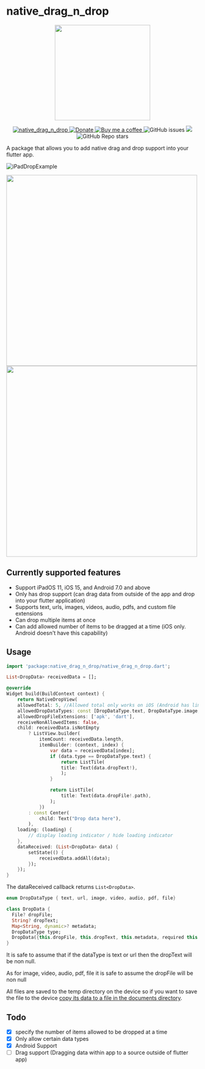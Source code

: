# native_drag_n_drop

<p align="center">
  <img src="https://user-images.githubusercontent.com/15949910/150895221-6a4e58f8-4238-43e6-8549-4e626389985b.png" width=250/>
</p>
<p align="center">
 
 <a href="https://pub.dartlang.org/packages/native_drag_n_drop">
    <img alt="native_drag_n_drop" src="https://img.shields.io/pub/v/native_drag_n_drop.svg">
  </a>
 <a href="https://www.paypal.com/donate/?hosted_button_id=6ZB3J8WR4CNV8">
    <img alt="Donate" src="https://img.shields.io/badge/Donate-PayPal-blue.svg">
  </a>
 <a href="https://www.buymeacoffee.com/alexrabin">
    <img alt="Buy me a coffee" src="https://img.shields.io/badge/Donate-Buy%20Me%20A%20Coffee-yellow.svg">
  </a>
<img alt="GitHub issues" src="https://img.shields.io/github/issues/alexrabin/FlutterNativeDragAndDrop?color=red">
  <img src="https://img.shields.io/github/license/alexrabin/FlutterNativeDragAndDrop">
  <img alt="GitHub Repo stars" src="https://img.shields.io/github/stars/alexrabin/FlutterNativeDragAndDrop?style=social">
</p>

A package that allows you to add native drag and drop support into your flutter app.

![iPadDropExample](https://user-images.githubusercontent.com/15949910/150702838-817e24cd-9494-43e3-a077-64a036393b0a.gif)

<img src="https://user-images.githubusercontent.com/15949910/150670673-c19d7d65-f9b0-4a3f-8e2a-aae8b241e28d.gif" width="500"/>

<img src="https://user-images.githubusercontent.com/15949910/151897557-0e1d9ecf-487c-437c-b301-b8c955ab2efa.gif" width="500"/>

## Currently supported features
* Support iPadOS 11, iOS 15, and Android 7.0 and above
* Only has drop support (can drag data from outside of the app and drop into your flutter application)
* Supports text, urls, images, videos, audio, pdfs, and custom file extensions
* Can drop multiple items at once
* Can add allowed number of items to be dragged at a time (iOS only. Android doesn't have this capability)
## Usage

```dart
import 'package:native_drag_n_drop/native_drag_n_drop.dart';

List<DropData> receivedData = [];

@override
Widget build(BuildContext context) {
    return NativeDropView(
    allowedTotal: 5, //Allowed total only works on iOS (Android has limitations)
    allowedDropDataTypes: const [DropDataType.text, DropDataType.image, DropDataType.video],
    allowedDropFileExtensions: ['apk', 'dart'],
    receiveNonAllowedItems: false,
    child: receivedData.isNotEmpty
        ? ListView.builder(
            itemCount: receivedData.length,
            itemBuilder: (context, index) {
                var data = receivedData[index];
                if (data.type == DropDataType.text) {
                    return ListTile(
                    title: Text(data.dropText!),
                    );
                }

                return ListTile(
                    title: Text(data.dropFile!.path),
                );
            })
        : const Center(
            child: Text("Drop data here"),
        ),
    loading: (loading) {
        // display loading indicator / hide loading indicator
    },
    dataReceived: (List<DropData> data) {
        setState(() {
            receivedData.addAll(data);
        });
    });
}

```

The dataReceived callback returns `List<DropData>`. 

```dart
enum DropDataType { text, url, image, video, audio, pdf, file}

class DropData {
  File? dropFile;
  String? dropText;
  Map<String, dynamic>? metadata;
  DropDataType type;
  DropData({this.dropFile, this.dropText, this.metadata, required this.type});
}
```
It is safe to assume that if the dataType is text or url then the dropText will be non null.

As for image, video, audio, pdf, file it is safe to assume the dropFile will be non null

All files are saved to the temp directory on the device so if you want to save the file to the device [copy its data to a file in the documents directory](https://programmingwithswift.com/how-to-save-a-file-locally-with-flutter/). 
## Todo

- [x] specify the number of items allowed to be dropped at a time
- [x] Only allow certain data types
- [x] Android Support
- [ ] Drag support (Dragging data within app to a source outside of flutter app)
